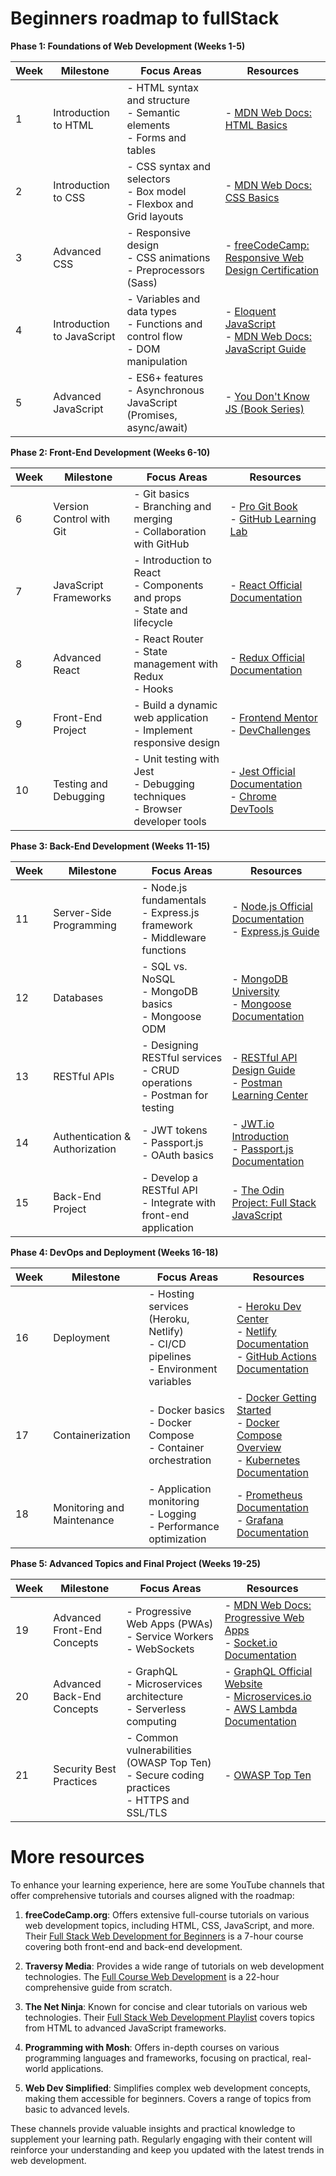 # Beginners roadmap to fullStack

**Phase 1: Foundations of Web Development (Weeks 1-5)**

| Week | Milestone             | Focus Areas                                                                 | Resources                                                                                                                                                                                                                  |
|------|-----------------------|-----------------------------------------------------------------------------|----------------------------------------------------------------------------------------------------------------------------------------------------------------------------------------------------------------------------|
| 1    | Introduction to HTML  | - HTML syntax and structure<br>- Semantic elements<br>- Forms and tables    | - [MDN Web Docs: HTML Basics](https://developer.mozilla.org/en-US/docs/Learn/Getting_started_with_the_web/HTML_basics)                                                                                                     |
| 2    | Introduction to CSS   | - CSS syntax and selectors<br>- Box model<br>- Flexbox and Grid layouts     | - [MDN Web Docs: CSS Basics](https://developer.mozilla.org/en-US/docs/Learn/Getting_started_with_the_web/CSS_basics)                                                                                                       |
| 3    | Advanced CSS          | - Responsive design<br>- CSS animations<br>- Preprocessors (Sass)           | - [freeCodeCamp: Responsive Web Design Certification](https://www.freecodecamp.org/learn/responsive-web-design/)                                                                                                           |
| 4    | Introduction to JavaScript | - Variables and data types<br>- Functions and control flow<br>- DOM manipulation | - [Eloquent JavaScript](https://eloquentjavascript.net/)<br>- [MDN Web Docs: JavaScript Guide](https://developer.mozilla.org/en-US/docs/Web/JavaScript/Guide)                                                              |
| 5    | Advanced JavaScript   | - ES6+ features<br>- Asynchronous JavaScript (Promises, async/await)       | - [You Don't Know JS (Book Series)](https://github.com/getify/You-Dont-Know-JS)                                                                                                                                            |

**Phase 2: Front-End Development (Weeks 6-10)**

| Week | Milestone             | Focus Areas                                                                 | Resources                                                                                                                                                                                                                  |
|------|-----------------------|-----------------------------------------------------------------------------|----------------------------------------------------------------------------------------------------------------------------------------------------------------------------------------------------------------------------|
| 6    | Version Control with Git | - Git basics<br>- Branching and merging<br>- Collaboration with GitHub      | - [Pro Git Book](https://git-scm.com/book/en/v2)<br>- [GitHub Learning Lab](https://lab.github.com/)                                                                                                                      |
| 7    | JavaScript Frameworks | - Introduction to React<br>- Components and props<br>- State and lifecycle  | - [React Official Documentation](https://reactjs.org/docs/getting-started.html)                                                                                                                                            |
| 8    | Advanced React        | - React Router<br>- State management with Redux<br>- Hooks                  | - [Redux Official Documentation](https://redux.js.org/introduction/getting-started)                                                                                                                                        |
| 9    | Front-End Project     | - Build a dynamic web application<br>- Implement responsive design          | - [Frontend Mentor](https://www.frontendmentor.io/)<br>- [DevChallenges](https://devchallenges.io/)                                                                                                                        |
| 10   | Testing and Debugging | - Unit testing with Jest<br>- Debugging techniques<br>- Browser developer tools | - [Jest Official Documentation](https://jestjs.io/docs/getting-started)<br>- [Chrome DevTools](https://developer.chrome.com/docs/devtools/)                                                                                |

**Phase 3: Back-End Development (Weeks 11-15)**

| Week | Milestone             | Focus Areas                                                                 | Resources                                                                                                                                                                                                                  |
|------|-----------------------|-----------------------------------------------------------------------------|----------------------------------------------------------------------------------------------------------------------------------------------------------------------------------------------------------------------------|
| 11   | Server-Side Programming | - Node.js fundamentals<br>- Express.js framework<br>- Middleware functions   | - [Node.js Official Documentation](https://nodejs.org/en/docs/)<br>- [Express.js Guide](https://expressjs.com/en/starter/guide.html)                                                                                       |
| 12   | Databases             | - SQL vs. NoSQL<br>- MongoDB basics<br>- Mongoose ODM                       | - [MongoDB University](https://university.mongodb.com/)<br>- [Mongoose Documentation](https://mongoosejs.com/docs/guide.html)                                                                                              |
| 13   | RESTful APIs          | - Designing RESTful services<br>- CRUD operations<br>- Postman for testing  | - [RESTful API Design Guide](https://www.restapitutorial.com/)<br>- [Postman Learning Center](https://learning.postman.com/)                                                                                               |
| 14   | Authentication & Authorization | - JWT tokens<br>- Passport.js<br>- OAuth basics                          | - [JWT.io Introduction](https://jwt.io/introduction/)<br>- [Passport.js Documentation](http://www.passportjs.org/docs/)                                                                                                    |
| 15   | Back-End Project      | - Develop a RESTful API<br>- Integrate with front-end application           | - [The Odin Project: Full Stack JavaScript](https://www.theodinproject.com/paths/full-stack-javascript)                                                                                                                    |

**Phase 4: DevOps and Deployment (Weeks 16-18)**

| Week | Milestone             | Focus Areas                                                                 | Resources                                                                                                                                                                                                                  |
|------|-----------------------|-----------------------------------------------------------------------------|----------------------------------------------------------------------------------------------------------------------------------------------------------------------------------------------------------------------------|
| 16   | Deployment            | - Hosting services (Heroku, Netlify)<br>- CI/CD pipelines<br>- Environment variables | - [Heroku Dev Center](https://devcenter.heroku.com/)<br>- [Netlify Documentation](https://docs.netlify.com/)<br>- [GitHub Actions Documentation](https://docs.github.com/en/actions)                                       |
| 17   | Containerization      | - Docker basics<br>- Docker Compose<br>- Container orchestration            | - [Docker Getting Started](https://www.docker.com/get-started)<br>- [Docker Compose Overview](https://docs.docker.com/compose/)<br>- [Kubernetes Documentation](https://kubernetes.io/docs/home/)                          |
| 18   | Monitoring and Maintenance | - Application monitoring<br>- Logging<br>- Performance optimization        | - [Prometheus Documentation](https://prometheus.io/docs/introduction/overview/)<br>- [Grafana Documentation](https://grafana.com/docs/grafana/latest/)                                                                     |

**Phase 5: Advanced Topics and Final Project (Weeks 19-25)**

| Week | Milestone             | Focus Areas                                                                 | Resources                                                                                                                                                                                                                  |
|------|-----------------------|-----------------------------------------------------------------------------|----------------------------------------------------------------------------------------------------------------------------------------------------------------------------------------------------------------------------|
| 19   | Advanced Front-End Concepts | - Progressive Web Apps (PWAs)<br>- Service Workers<br>- WebSockets          | - [MDN Web Docs: Progressive Web Apps](https://developer.mozilla.org/en-US/docs/Web/Progressive_web_apps)<br>- [Socket.io Documentation](https://socket.io/docs/v4/)                                                       |
| 20   | Advanced Back-End Concepts | - GraphQL<br>- Microservices architecture<br>- Serverless computing         | - [GraphQL Official Website](https://graphql.org/learn/)<br>- [Microservices.io](https://microservices.io/)<br>- [AWS Lambda Documentation](https://docs.aws.amazon.com/lambda/)                                           |
| 21   | Security Best Practices | - Common vulnerabilities (OWASP Top Ten)<br>- Secure coding practices<br>- HTTPS and SSL/TLS | - [OWASP Top Ten](https://owasp.org/www-project-top-ten)



# More resources

To enhance your learning experience, here are some YouTube channels that offer comprehensive tutorials and courses aligned with the roadmap:

1. **freeCodeCamp.org**: Offers extensive full-course tutorials on various web development topics, including HTML, CSS, JavaScript, and more. Their [Full Stack Web Development for Beginners](https://www.youtube.com/watch?v=nu_pCVPKzTk) is a 7-hour course covering both front-end and back-end development.

2. **Traversy Media**: Provides a wide range of tutorials on web development technologies. The [Full Course Web Development](https://www.youtube.com/watch?v=ZxKM3DCV2kE) is a 22-hour comprehensive guide from scratch.

3. **The Net Ninja**: Known for concise and clear tutorials on various web technologies. Their [Full Stack Web Development Playlist](https://www.youtube.com/playlist?list=PLEiEAq2VkUULCC3eEATL4zzuapTjmo1Z_) covers topics from HTML to advanced JavaScript frameworks.

4. **Programming with Mosh**: Offers in-depth courses on various programming languages and frameworks, focusing on practical, real-world applications.

5. **Web Dev Simplified**: Simplifies complex web development concepts, making them accessible for beginners. Covers a range of topics from basic to advanced levels.

These channels provide valuable insights and practical knowledge to supplement your learning path. Regularly engaging with their content will reinforce your understanding and keep you updated with the latest trends in web development. 
